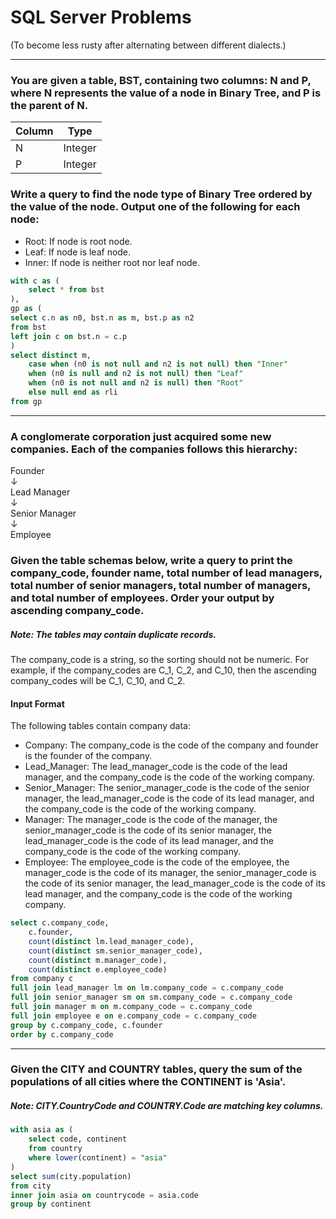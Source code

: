 # SQL Server Problems
(To become less rusty after alternating between different dialects.)

---

### You are given a table, BST, containing two columns: N and P, where N represents the value of a node in Binary Tree, and P is the parent of N.

| Column | Type |
|--------|------|
| N | Integer |
| P | Integer |

### Write a query to find the node type of Binary Tree ordered by the value of the node. Output one of the following for each node:

+ Root: If node is root node.
+ Leaf: If node is leaf node.
+ Inner: If node is neither root nor leaf node.

```sql
with c as (
    select * from bst
),
gp as (
select c.n as n0, bst.n as m, bst.p as n2
from bst
left join c on bst.n = c.p
)
select distinct m,
    case when (n0 is not null and n2 is not null) then "Inner"
    when (n0 is null and n2 is not null) then "Leaf"
    when (n0 is not null and n2 is null) then "Root"
    else null end as rli
from gp
```

---

### A conglomerate corporation just acquired some new companies. Each of the companies follows this hierarchy:

Founder\
    &darr;\
Lead Manager\
    &darr;\
Senior Manager\
    &darr;\
Employee

### Given the table schemas below, write a query to print the company_code, founder name, total number of lead managers, total number of senior managers, total number of managers, and total number of employees. Order your output by ascending company_code.

##### Note: The tables may contain duplicate records.

The company_code is a string, so the sorting should not be numeric. For example, if the company_codes are C_1, C_2, and C_10, then the ascending company_codes will be C_1, C_10, and C_2.

#### Input Format

The following tables contain company data:

+ Company: The company_code is the code of the company and founder is the founder of the company. 
+ Lead_Manager: The lead_manager_code is the code of the lead manager, and the company_code is the code of the working company. 
+ Senior_Manager: The senior_manager_code is the code of the senior manager, the lead_manager_code is the code of its lead manager, and the company_code is the code of the working company. 
+ Manager: The manager_code is the code of the manager, the senior_manager_code is the code of its senior manager, the lead_manager_code is the code of its lead manager, and the company_code is the code of the working company. 
+ Employee: The employee_code is the code of the employee, the manager_code is the code of its manager, the senior_manager_code is the code of its senior manager, the lead_manager_code is the code of its lead manager, and the company_code is the code of the working company. 

```sql
select c.company_code,
    c.founder,
    count(distinct lm.lead_manager_code),
    count(distinct sm.senior_manager_code),
    count(distinct m.manager_code),
    count(distinct e.employee_code)
from company c
full join lead_manager lm on lm.company_code = c.company_code
full join senior_manager sm on sm.company_code = c.company_code
full join manager m on m.company_code = c.company_code
full join employee e on e.company_code = c.company_code
group by c.company_code, c.founder
order by c.company_code
```

---

### Given the CITY and COUNTRY tables, query the sum of the populations of all cities where the CONTINENT is 'Asia'.

##### Note: CITY.CountryCode and COUNTRY.Code are matching key columns.

```sql
with asia as (
    select code, continent
    from country
    where lower(continent) = "asia"
)
select sum(city.population)
from city
inner join asia on countrycode = asia.code
group by continent
```
